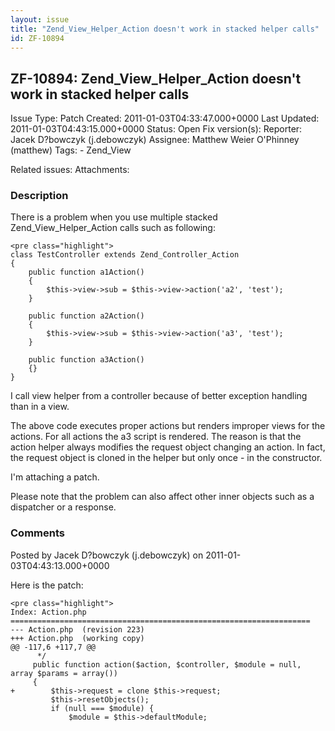 ```yaml
---
layout: issue
title: "Zend_View_Helper_Action doesn't work in stacked helper calls"
id: ZF-10894
---
```


ZF-10894: Zend\_View\_Helper\_Action doesn't work in stacked helper calls
-------------------------------------------------------------------------

 Issue Type: Patch Created: 2011-01-03T04:33:47.000+0000 Last Updated: 2011-01-03T04:43:15.000+0000 Status: Open Fix version(s): 
 Reporter:  Jacek D?bowczyk (j.debowczyk)  Assignee:  Matthew Weier O'Phinney (matthew)  Tags: - Zend\_View
 
 Related issues: 
 Attachments: 
### Description

There is a problem when you use multiple stacked Zend\_View\_Helper\_Action calls such as following:

 
    <pre class="highlight">
    class TestController extends Zend_Controller_Action
    {
        public function a1Action()
        {
            $this->view->sub = $this->view->action('a2', 'test');
        }
       
        public function a2Action()
        {
            $this->view->sub = $this->view->action('a3', 'test');
        }
    
        public function a3Action()
        {}
    }


I call view helper from a controller because of better exception handling than in a view.

The above code executes proper actions but renders improper views for the actions. For all actions the a3 script is rendered. The reason is that the action helper always modifies the request object changing an action. In fact, the request object is cloned in the helper but only once - in the constructor.

I'm attaching a patch.

Please note that the problem can also affect other inner objects such as a dispatcher or a response.

 

 

### Comments

Posted by Jacek D?bowczyk (j.debowczyk) on 2011-01-03T04:43:13.000+0000

Here is the patch:

 
    <pre class="highlight">
    Index: Action.php
    ===================================================================
    --- Action.php  (revision 223)
    +++ Action.php  (working copy)
    @@ -117,6 +117,7 @@
          */
         public function action($action, $controller, $module = null, array $params = array())
         {
    +        $this->request = clone $this->request;
             $this->resetObjects();
             if (null === $module) {
                 $module = $this->defaultModule;


 

 